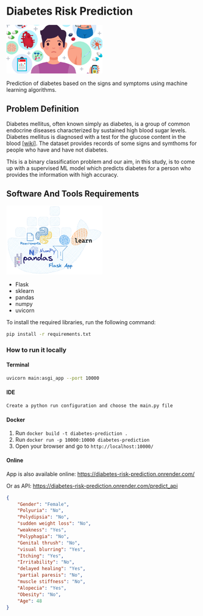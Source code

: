 # Diabetes Risk Prediction
<img src='static/images/dataset-cover.jpeg' width="50%"/>

Prediction of diabetes based on the signs and symptoms using machine learning algorithms.

## Problem Definition

Diabetes mellitus, often known simply as diabetes, is a group of common endocrine diseases characterized by sustained high blood sugar levels. Diabetes mellitus is diagnosed with a test for the glucose content in the blood [[wiki]](https://en.wikipedia.org/wiki/Diabetes). The dataset provides records of some signs and symthoms for people who have and have not diabetes. 

This is a binary classification problem and our aim, in this study, is to come up with a supervised ML model which predicts diabetes for a person who provides the information with high accuracy. 

## Software And Tools Requirements
<img src='static/images/project.png' width="50%" />

- Flask
- sklearn
- pandas
- numpy
- uvicorn

To install the required libraries, run the following command:
```bash
pip install -r requirements.txt
```

### How to run it locally

#### Terminal
```bash
uvicorn main:asgi_app --port 10000
```

#### IDE
```bash
Create a python run configuration and choose the main.py file
```

#### Docker
1. Run `docker build -t diabetes-prediction .`
2. Run `docker run -p 10000:10000 diabetes-prediction`
3. Open your browser and go to `http://localhost:10000/`

#### Online
App is also available online: https://diabetes-risk-prediction.onrender.com/

Or as API: https://diabetes-risk-prediction.onrender.com/predict_api
```JSON
{
    "Gender": "Female",
    "Polyuria": "No",
    "Polydipsia": "No",
    "sudden weight loss": "No",
    "weakness": "Yes",
    "Polyphagia": "No",
    "Genital thrush": "No",
    "visual blurring": "Yes",
    "Itching": "Yes",
    "Irritability": "No",
    "delayed healing": "Yes",
    "partial paresis": "No",
    "muscle stiffness": "No",
    "Alopecia": "Yes",
    "Obesity": "No",
    "Age": 48
}
```

